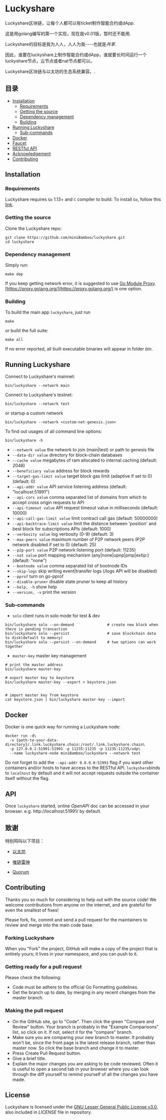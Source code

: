 # Luckyshare

Luckyshare区块链，让每个人都可以有ticket制作智能合约或dApp.

这是用golang编写的第一个实现，现在是v0.01版，暂时还不能用.

Luckyshare的目标是我为人人，人人为我----也就是*共享*.

因此，谁要在luckyshare上制作智能合约或dApp，谁就要长时间运行一个luckyshare节点，云节点或者nat节点都可以。

Luckyshare区块链与以太坊的生态系统兼容。.

[](https://golang.org)


## 目录

* [Installation](#installation)
    * [Requirements](#requirements)
    * [Getting the source](#getting-the-source)
    * [Dependency management](#dependency-management)
    * [Building](#building)
* [Running Luckyshare](#running-luckyshare)
    * [Sub-commands](#sub-commands)
* [Docker](#docker)
* [Faucet](#testnet-faucet)
* [RESTful API](#api)
* [Acknowledgement](#acknowledgement)
* [Contributing](#contributing)

## Installation

### Requirements

Luckyshare requires `Go` 1.13+ and `C` compiler to build. To install `Go`, follow this [link](https://golang.org/doc/install). 

### Getting the source

Clone the Luckyshare repo:

```
git clone https://github.com/miniBamboo/luckyshare.git
cd luckyshare
```

### Dependency management

Simply run:
```
make dep
```

If you keep getting network error, it is suggested to use [Go Module Proxy](https://golang.org/cmd/go/#hdr-Module_proxy_protocol). [https://proxy.golang.org/](https://proxy.golang.org/) is one option.

### Building

To build the main app `luckyshare`, just run

```
make
```

or build the full suite:

```
make all
```

If no error reported, all built executable binaries will appear in folder *bin*.

## Running Luckyshare

Connect to Luckyshare's mainnet:

```
bin/luckyshare --network main
```


Connect to Luckyshare's testnet:

```
bin/luckyshare --network test
```

or startup a custom network
```
bin/luckyshare --network <custom-net-genesis.json>
```



To find out usages of all command line options:

```
bin/luckyshare -h
```

- `--network value`             the network to join (main|test) or path to genesis file
- `--data-dir value`            directory for block-chain databases
- `--cache value`               megabytes of ram allocated to internal caching (default: 2048)
- `--beneficiary value`         address for block rewards
- `--target-gas-limit value`    target block gas limit (adaptive if set to 0) (default: 0)
- `--api-addr value`            API service listening address (default: "localhost:51991")
- `--api-cors value`            comma separated list of domains from which to accept cross origin requests to API
- `--api-timeout value`         API request timeout value in milliseconds (default: 10000)
- `--api-call-gas-limit value`  limit contract call gas (default: 50000000)
- `--api-backtrace-limit value` limit the distance between 'position' and best block for subscriptions APIs (default: 1000)
- `--verbosity value`           log verbosity (0-9) (default: 3)
- `--max-peers value`           maximum number of P2P network peers (P2P network disabled if set to 0) (default: 25)
- `--p2p-port value`            P2P network listening port (default: 11235)
- `--nat value`                 port mapping mechanism (any|none|upnp|pmp|extip:<IP>) (default: "none")
- `--bootnode value`            comma separated list of bootnode IDs
- `--skip-logs`                 skip writing event|transfer logs (/logs API will be disabled)
- `--pprof`                     turn on go-pprof
- `--disable-pruner`            disable state pruner to keep all history
- `--help, -h`                  show help
- `--version, -v`               print the version

### Sub-commands

- `solo`                client runs in solo mode for test & dev

```
bin/luckyshare solo --on-demand               # create new block when there is pending transaction
bin/luckyshare solo --persist                 # save blockchain data to disk(default to memory)
bin/luckyshare solo --persist --on-demand     # two options can work together
```

- `master-key`          master key management

```
# print the master address
bin/luckyshare master-key

# export master key to keystore
bin/luckyshare master-key --export > keystore.json


# import master key from keystore
cat keystore.json | bin/luckyshare master-key --import
```

## Docker

Docker is one quick way for running a Luckyshare node:

```
docker run -d\
  -v {path-to-your-data-directory}/.link.luckyshare.chain:/root/.link.luckyshare.chain\
  -p 127.0.0.1:51991:51991 -p 11235:11235 -p 11235:11235/udp\
  --name luckyshare-node miniBamboo/luckyshare --network test
```

Do not forget to add the `--api-addr 0.0.0.0:51991` flag if you want other containers and/or hosts to have access to the RESTful API. `luckyshare`binds to `localhost` by default and it will not accept requests outside the container itself without the flag.





## API

Once `luckyshare` started, online *OpenAPI* doc can be accessed in your browser. e.g. http://localhost:51991/ by default.



## 致谢

特别鸣叫以下项目：

- [以太坊](https://github.com/ethereum)

- [唯链雷神](https://github.com/vechain/thor)

- [Quorum](https://github.com/ConsenSys/quorum)

## Contributing

Thanks you so much for considering to help out with the source code! We welcome contributions from anyone on the internet, and are grateful for even the smallest of fixes!

Please fork, fix, commit and send a pull request for the maintainers to review and merge into the main code base.

### Forking Luckyshare
When you "Fork" the project, GitHub will make a copy of the project that is entirely yours; it lives in your namespace, and you can push to it.

### Getting ready for a pull request
Please check the following:

- Code must be adhere to the official Go Formatting guidelines.
- Get the branch up to date, by merging in any recent changes from the master branch.

### Making the pull request
- On the GitHub site, go to "Code". Then click the green "Compare and Review" button. Your branch is probably in the "Example Comparisons" list, so click on it. If not, select it for the "compare" branch.
- Make sure you are comparing your new branch to master. It probably won't be, since the front page is the latest release branch, rather than master now. So click the base branch and change it to master.
- Press Create Pull Request button.
- Give a brief title.
- Explain the major changes you are asking to be code reviewed. Often it is useful to open a second tab in your browser where you can look through the diff yourself to remind yourself of all the changes you have made.

## License

Luckyshare is licensed under the
[GNU Lesser General Public License v3.0](https://www.gnu.org/licenses/lgpl-3.0.html), also included
in *LICENSE* file in repository.
